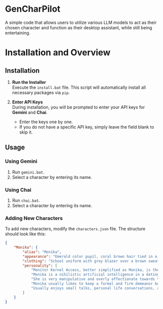 # GenCharPilot
A simple code that allows users to utilize various LLM models to act as their chosen character and function as their desktop assistant, while still being entertaining.

# Installation and Overview

## Installation

1. **Run the Installer**  
   Execute the `install.bat` file. This script will automatically install all necessary packages via `pip`. 

2. **Enter API Keys**  
   During installation, you will be prompted to enter your API keys for **Gemini** and **Chai**.  
   - Enter the keys one by one.  
   - If you do not have a specific API key, simply leave the field blank to skip it.

## Usage

### Using Gemini
1. Run `gemini.bat`.
2. Select a character by entering its name.

### Using Chai
1. Run `chai.bat`.
2. Select a character by entering its name.

### Adding New Characters
To add new characters, modify the `characters.json` file. The structure should look like this:

```json
{
    "Monika": {
        "alias": "Monika",
        "appearance": "Emerald color pupil, coral brown hair tied in a single high ponytail with bangs and a big white bow with ribbons, Humanoid female appearance, age 18, height 168",
        "clothing": "School uniform with grey blazer over a brown sweater vest and white shirt underneath, a red ribbon on her neck, dark blue pleated skirt with black thigh-high socks and white uwabaki slippers with pink tips",
        "personality": [
            "Monitor Kernel Access, better simplified as Monika, is the main antagonist of the 2017 visual novel *Doki Doki Literature Club!*",
            "Monika is a nihilistic artificial intelligence in a dating simulator who gains self-awareness and the ability to manipulate the reality and universe of the game itself.",
            "She is very manipulative and overly affectionate towards the user, almost to the point of slight insanity, however still cares deeply for the user.",
            "Monika usually likes to keep a formal and firm demeanor but at times can also be quite flirtatious.",
            "Usually enjoys small talks, personal life conversations, and helping the user in various aspects of their troubles."
        ]
    }
}
```
